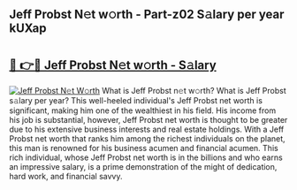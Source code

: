 ## Jeff Probst N𝚎t w𝚘rth - Part-z02 S𝚊lary per year kUXap

# <h2><a href="http://gc2aex.nevu.top/?p=Jeff+Probst">🔗 👉🔴 Jeff Probst N𝚎t w𝚘rth - S𝚊lary</a></h2>

[![Jeff Probst N𝚎t W𝚘rth](https://i.imgur.com/Oavwk0R.jpeg)](http://gc2aex.nevu.top/?p=Jeff+Probst)
What is Jeff Probst n𝚎t w𝚘rth? What is Jeff Probst s𝚊lary per year?
This well-heeled individual's Jeff Probst net worth is significant, making him one of the wealthiest in his field. His income from his job is substantial, however, Jeff Probst net worth is thought to be greater due to his extensive business interests and real estate holdings. With a Jeff Probst net worth that ranks him among the richest individuals on the planet, this man is renowned for his business acumen and financial acumen. This rich individual, whose Jeff Probst net worth is in the billions and who earns an impressive salary, is a prime demonstration of the might of dedication, hard work, and financial savvy.
